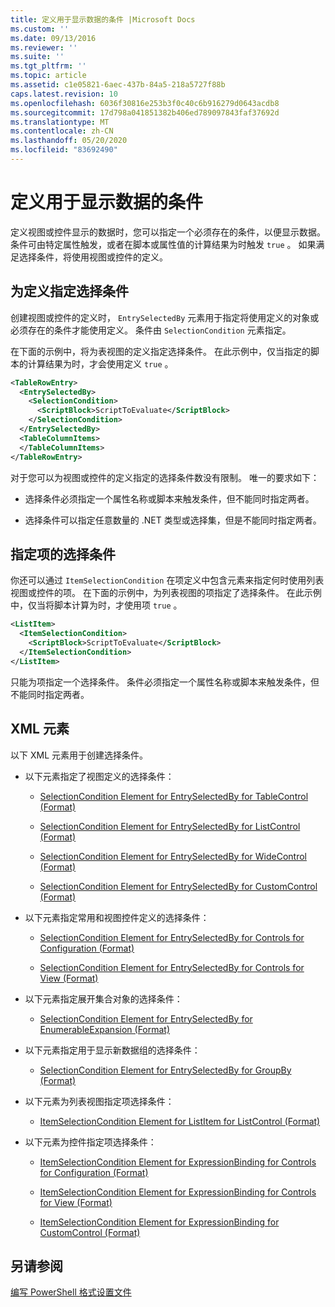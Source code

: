 ```yaml
---
title: 定义用于显示数据的条件 |Microsoft Docs
ms.custom: ''
ms.date: 09/13/2016
ms.reviewer: ''
ms.suite: ''
ms.tgt_pltfrm: ''
ms.topic: article
ms.assetid: c1e05821-6aec-437b-84a5-218a5727f88b
caps.latest.revision: 10
ms.openlocfilehash: 6036f30816e253b3f0c40c6b916279d0643acdb8
ms.sourcegitcommit: 17d798a041851382b406ed789097843faf37692d
ms.translationtype: MT
ms.contentlocale: zh-CN
ms.lasthandoff: 05/20/2020
ms.locfileid: "83692490"
---
```

# <a name="defining-conditions-for-displaying-data"></a>定义用于显示数据的条件

定义视图或控件显示的数据时，您可以指定一个必须存在的条件，以便显示数据。 条件可由特定属性触发，或者在脚本或属性值的计算结果为时触发 `true` 。 如果满足选择条件，将使用视图或控件的定义。

## <a name="specifying-a-selection-condition-for-a-definition"></a>为定义指定选择条件

创建视图或控件的定义时， `EntrySelectedBy` 元素用于指定将使用定义的对象或必须存在的条件才能使用定义。 条件由 `SelectionCondition` 元素指定。

在下面的示例中，将为表视图的定义指定选择条件。 在此示例中，仅当指定的脚本的计算结果为时，才会使用定义 `true` 。

```xml
<TableRowEntry>
  <EntrySelectedBy>
    <SelectionCondition>
      <ScriptBlock>ScriptToEvaluate</ScriptBlock>
    </SelectionCondition>
  </EntrySelectedBy>
  <TableColumnItems>
  </TableColumnItems>
</TableRowEntry>

```

对于您可以为视图或控件的定义指定的选择条件数没有限制。 唯一的要求如下：

- 选择条件必须指定一个属性名称或脚本来触发条件，但不能同时指定两者。

- 选择条件可以指定任意数量的 .NET 类型或选择集，但是不能同时指定两者。

## <a name="specifying-a-selection-condition-for-an-item"></a>指定项的选择条件

你还可以通过 `ItemSelectionCondition` 在项定义中包含元素来指定何时使用列表视图或控件的项。 在下面的示例中，为列表视图的项指定了选择条件。 在此示例中，仅当将脚本计算为时，才使用项 `true` 。

```xml
<ListItem>
  <ItemSelectionCondition>
    <ScriptBlock>ScriptToEvaluate</ScriptBlock>
  </ItemSelectionCondition>
</ListItem>

```

只能为项指定一个选择条件。 条件必须指定一个属性名称或脚本来触发条件，但不能同时指定两者。

## <a name="xml-elements"></a>XML 元素

 以下 XML 元素用于创建选择条件。

- 以下元素指定了视图定义的选择条件：

  - [SelectionCondition Element for EntrySelectedBy for TableControl (Format)](./selectioncondition-element-for-entryselectedby-for-tablecontrol-format.md)

  - [SelectionCondition Element for EntrySelectedBy for ListControl (Format)](./selectioncondition-element-for-entryselectedby-for-listcontrol-format.md)

  - [SelectionCondition Element for EntrySelectedBy for WideControl (Format)](./selectioncondition-element-for-entryselectedby-for-widecontrol-format.md)

  - [SelectionCondition Element for EntrySelectedBy for CustomControl (Format)](./selectioncondition-element-for-entryselectedby-for-customcontrol-format.md)

- 以下元素指定常用和视图控件定义的选择条件：

  - [SelectionCondition Element for EntrySelectedBy for Controls for Configuration (Format)](./selectioncondition-element-for-entryselectedby-for-controls-for-configuration-format.md)

  - [SelectionCondition Element for EntrySelectedBy for Controls for View (Format)](./selectioncondition-element-for-entryselectedby-for-controls-for-view-format.md)

- 以下元素指定展开集合对象的选择条件：

  - [SelectionCondition Element for EntrySelectedBy for EnumerableExpansion (Format)](./selectioncondition-element-for-entryselectedby-for-enumerableexpansion-format.md)

- 以下元素指定用于显示新数据组的选择条件：

  - [SelectionCondition Element for EntrySelectedBy for GroupBy (Format)](./selectioncondition-element-for-entryselectedby-for-groupby-format.md)

- 以下元素为列表视图指定项选择条件：

  - [ItemSelectionCondition Element for ListItem for ListControl (Format)](./itemselectioncondition-element-for-listitem-for-listcontrol-format.md)

- 以下元素为控件指定项选择条件：

  - [ItemSelectionCondition Element for ExpressionBinding for Controls for Configuration (Format)](./itemselectioncondition-element-for-expressionbinding-for-controls-for-configuration-format.md)

  - [ItemSelectionCondition Element for ExpressionBinding for Controls for View (Format)](./itemselectioncondition-element-for-expressionbinding-for-controls-for-view-format.md)

  - [ItemSelectionCondition Element for ExpressionBinding for CustomControl (Format)](./itemselectioncondition-element-for-expressionbinding-for-customcontrol-format.md)

## <a name="see-also"></a>另请参阅

[编写 PowerShell 格式设置文件](./writing-a-powershell-formatting-file.md)
